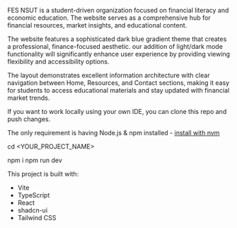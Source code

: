 FES NSUT is a student-driven organization focused on financial literacy and economic education. 
The website serves as a comprehensive hub for financial resources, market insights, and educational content.

The website features a sophisticated dark blue gradient theme that creates a professional, finance-focused aesthetic. 
our addition of light/dark mode functionality will significantly enhance user experience by providing viewing flexibility and accessibility options.

The layout demonstrates excellent information architecture with clear navigation between Home, Resources, and Contact sections, 
making it easy for students to access educational materials and stay updated with financial market trends.



If you want to work locally using your own IDE, you can clone this repo and push changes.

The only requirement is having Node.js & npm installed - [install with nvm](https://github.com/nvm-sh/nvm#installing-and-updating)


cd <YOUR_PROJECT_NAME>


npm i
npm run dev

This project is built with:

- Vite
- TypeScript
- React
- shadcn-ui
- Tailwind CSS


